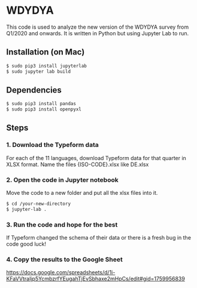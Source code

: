 # WDYDYA 
This code is used to analyze the new version of the WDYDYA survey from Q1/2020 and onwards. It is written in Python but using Jupyter Lab to run.

## Installation (on Mac)

```bash
$ sudo pip3 install jupyterlab
$ sudo jupyter lab build
```

## Dependencies 

```bash
$ sudo pip3 install pandas 
$ sudo pip3 install openpyxl
```

## Steps
### 1. Download the Typeform data
For each of the 11 languages, download Typeform data for that quarter in XLSX format. Name the files {ISO-CODE}.xlsx like DE.xlsx

### 2. Open the code in Jupyter notebook
Move the code to a new folder and put all the xlsx files into it. 

```bash
$ cd /your-new-directory 
$ jupyter-lab .
```

### 3. Run the code and hope for the best 
If Typeform changed the schema of their data or there is a fresh bug in the code good luck! 

### 4. Copy the results to the Google Sheet
https://docs.google.com/spreadsheets/d/1i-KFaVVtraIjp5YcmbzrfYEugahTjEvSbhaxe2mHpCs/edit#gid=1759956839
